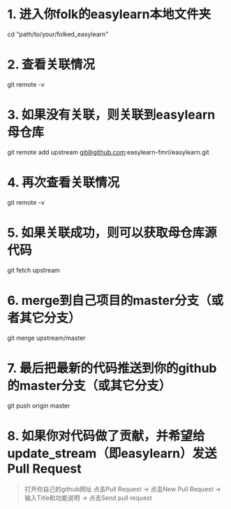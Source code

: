 # 1. 进入你folk的easylearn本地文件夹
cd "path/to/your/folked_easylearn"
# 2. 查看关联情况
git remote -v  
# 3. 如果没有关联，则关联到easylearn母仓库
<!-- git remote add upstream git@github.com:BNUCNL/dnnbrain.git -->
git remote add upstream git@github.com:easylearn-fmri/easylearn.git
# 4. 再次查看关联情况
git remote -v  
# 5. 如果关联成功，则可以获取母仓库源代码
git fetch upstream  
# 6. merge到自己项目的master分支（或者其它分支）
git merge upstream/master  
# 7. 最后把最新的代码推送到你的github的master分支（或其它分支）
git push origin master
# 8. 如果你对代码做了贡献，并希望给update_stream（即easylearn）发送Pull Request
 >打开你自己的github网址
 >点击Pull Request -> 点击New Pull Request -> 输入Title和功能说明 -> 点击Send pull request
